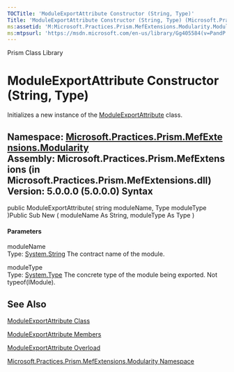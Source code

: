 ```yaml
---
TOCTitle: 'ModuleExportAttribute Constructor (String, Type)'
Title: 'ModuleExportAttribute Constructor (String, Type) (Microsoft.Practices.Prism.MefExtensions.Modularity)'
ms:assetid: 'M:Microsoft.Practices.Prism.MefExtensions.Modularity.ModuleExportAttribute.\#ctor(System.String,System.Type)'
ms:mtpsurl: 'https://msdn.microsoft.com/en-us/library/Gg405584(v=PandP.50)'
---
```


Prism Class Library

ModuleExportAttribute Constructor (String, Type)
================================================

Initializes a new instance of the [ModuleExportAttribute](https://msdn.microsoft.com/t:microsoft.practices.prism.mefextensions.modularity.moduleexportattribute) class.

**Namespace:** [Microsoft.Practices.Prism.MefExtensions.Modularity](https://msdn.microsoft.com/n:microsoft.practices.prism.mefextensions.modularity)
**Assembly:** Microsoft.Practices.Prism.MefExtensions (in Microsoft.Practices.Prism.MefExtensions.dll) Version: 5.0.0.0 (5.0.0.0)
Syntax
------

<span id="syntaxToggle"></span>public ModuleExportAttribute( string moduleName, Type moduleType )Public Sub New ( moduleName As String, moduleType As Type )
#### Parameters

moduleName  
Type: [System.String](http://msdn2.microsoft.com/en-us/library/s1wwdcbf)
The contract name of the module.

moduleType  
Type: [System.Type](http://msdn2.microsoft.com/en-us/library/42892f65)
The concrete type of the module being exported. Not typeof(IModule).

See Also
--------

<span id="seeAlsoToggle"></span>
[ModuleExportAttribute Class](https://msdn.microsoft.com/t:microsoft.practices.prism.mefextensions.modularity.moduleexportattribute)

[ModuleExportAttribute Members](https://msdn.microsoft.com/allmembers.t:microsoft.practices.prism.mefextensions.modularity.moduleexportattribute)

[ModuleExportAttribute Overload](https://msdn.microsoft.com/overload:microsoft.practices.prism.mefextensions.modularity.moduleexportattribute.)

[Microsoft.Practices.Prism.MefExtensions.Modularity Namespace](https://msdn.microsoft.com/n:microsoft.practices.prism.mefextensions.modularity)
